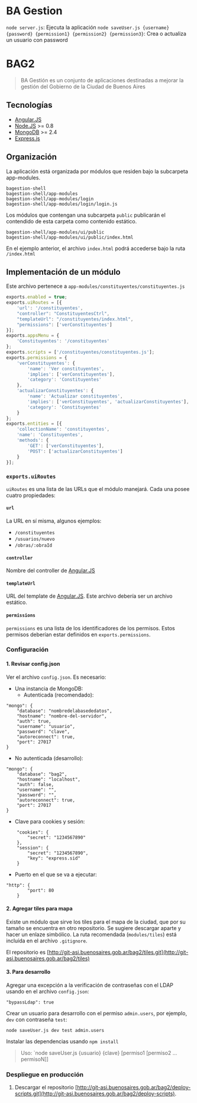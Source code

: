 BA Gestion
==========

```node server.js```: Ejecuta la aplicación
```node saveUser.js {username} {password} {permission1} {permission2} {permission3}```: Crea o actualiza un usuario con password

BAG2
==========

> BA Gestión es un conjunto de aplicaciones destinadas a mejorar la gestión del Gobierno de la Ciudad de Buenos Aires

Tecnologías
-----------

+ [Angular.JS](http://www.angularjs.org/)
+ [Node.JS](http://www.nodejs.org) >= 0.8
+ [MongoDB](http://www.mongodb.org) >= 2.4
+ [Express.js](http://expressjs.com/)

Organización
------------

La aplicación está organizada por módulos que residen bajo la subcarpeta app-modules.

```
bagestion-shell
bagestion-shell/app-modules
bagestion-shell/app-modules/login
bagestion-shell/app-modules/login/login.js
```

Los módulos que contengan una subcarpeta ```public``` publicarán el contendido de esta carpeta como contenido estático.

```
bagestion-shell/app-modules/ui/public
bagestion-shell/app-modules/ui/public/index.html
```

En el ejemplo anterior, el archivo ```index.html``` podrá accederse bajo la ruta ```/index.html```

Implementación de un módulo
---------------------------

Este archivo pertenece a ```app-modules/constituyentes/constituyentes.js```

```javascript
exports.enabled = true;
exports.uiRoutes = [{
    'url': '/constituyentes',
    "controller": "ConstituyentesCtrl",
    "templateUrl": "/constituyentes/index.html",
    "permissions": ['verConstituyentes']
}];
exports.appsMenu = {
    'Constituyentes': '/constituyentes'
};
exports.scripts = ['/constituyentes/constituyentes.js'];
exports.permissions = {
    'verConstituyentes': {
        'name': 'Ver constituyentes',
        'implies': ['verConstituyentes'],
        'category': 'Constituyentes'
    },
    'actualizarConstituyentes': {
        'name': 'Actualizar constituyentes',
        'implies': ['verConstituyentes', 'actualizarConstituyentes'],
        'category': 'Constituyentes'
    }
};
exports.entities = [{
    'collectionName': 'constituyentes',
    'name': 'Constituyentes',
    'methods': {
        'GET': ['verConstituyentes'],
        'POST': ['actualizarConstituyentes']
    }
}];
```

### ```exports.uiRoutes```

```uiRoutes``` es una lista de las URLs que el módulo manejará. Cada una posee cuatro propiedades:

#### ```url```

La URL en sí misma, algunos ejemplos:

- ```/constituyentes```
- ```/usuarios/nuevo```
- ```/obras/:obraId```

#### ```controller```

Nombre del controller de [Angular.JS](http://www.angularjs.org/)

#### ```templateUrl```

URL del template de [Angular.JS](http://www.angularjs.org/). Este archivo debería ser un archivo estático.

#### ```permissions```

```permissions``` es una lista de los identificadores de los permisos. Estos permisos deberían estar definidos en ```exports.permissions```.

### Configuración

#### 1. Revisar config.json
Ver el archivo `config.json`.
Es necesario:

- Una instancia de MongoDB:
  - Autenticada (recomendado):
```
"mongo": {
    "database": "nombredelabasededatos",
    "hostname": "nombre-del-servidor",
    "auth": true,
    "username": "usuario",
    "password": "clave",
    "autoreconnect": true,
    "port": 27017
}
```
  - No autenticada (desarrollo):  
```
"mongo": {
    "database": "bag2",
    "hostname": "localhost",
    "auth": false,
    "username": "",
    "password": "",
    "autoreconnect": true,
    "port": 27017
}
```
- Clave para cookies y sesión:
```
    "cookies": {
        "secret": "1234567890"
    },
    "session": {
        "secret": "1234567890",
        "key": "express.sid"
    }
```
- Puerto en el que se va a ejecutar:
```
"http": {
        "port": 80
    }
```

#### 2. Agregar tiles para mapa

Existe un módulo que sirve los tiles para el mapa de la ciudad, que por su tamaño se encuentra en otro repositorio. Se sugiere descargar aparte y hacer un enlaze simbólico. La ruta recomendada (`modules/tiles`) está incluída en el archivo `.gitignore`.

El repositorio es [http://git-asi.buenosaires.gob.ar/bag2/tiles.git](http://git-asi.buenosaires.gob.ar/bag2/tiles)

#### 3. Para desarrollo

Agregar una excepción a la verificación de contraseñas con el LDAP usando en el archivo `config.json`:

```
"bypassLdap": true
```

Crear un usuario para desarrollo con el permiso `admin.users`, por ejemplo, `dev` con contraseña `test`:

```
node saveUser.js dev test admin.users
```

Instalar las dependencias usando `npm install`

> Uso: `node saveUser.js {usuario} {clave} [permiso1 [permiso2 ... permisoN]]

### Despliegue en producción

1. Descargar el repositorio [http://git-asi.buenosaires.gob.ar/bag2/deploy-scripts.git](http://git-asi.buenosaires.gob.ar/bag2/deploy-scripts).

